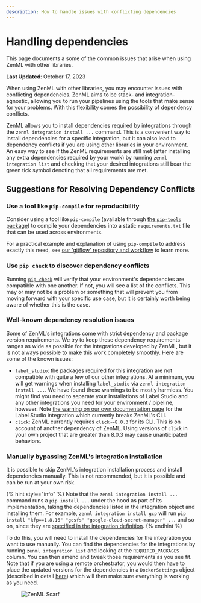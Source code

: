 ```yaml
---
description: How to handle issues with conflicting dependencies
---
```


# Handling dependencies

This page documents a some of the common issues that arise when using ZenML with other libraries.

**Last Updated**: October 17, 2023

When using ZenML with other libraries, you may encounter issues with conflicting dependencies. ZenML aims to be stack- and integration-agnostic, allowing you to run your pipelines using the tools that make sense for your problems. With this flexibility comes the possibility of dependency conflicts.

ZenML allows you to install dependencies required by integrations through the `zenml integration install ...` command. This is a convenient way to install dependencies for a specific integration, but it can also lead to dependency conflicts if you are using other libraries in your environment. An easy way to see if the ZenML requirements are still met (after installing any extra dependencies required by your work) by running `zenml integration list` and checking that your desired integrations still bear the green tick symbol denoting that all requirements are met.

## Suggestions for Resolving Dependency Conflicts

### Use a tool like `pip-compile` for reproducibility

Consider using a tool like `pip-compile` (available through [the `pip-tools` package](https://pip-tools.readthedocs.io/)) to compile your dependencies into a static `requirements.txt` file that can be used across environments.

For a practical example and explanation of using `pip-compile` to address exactly this need, see [our 'gitflow' repository and workflow](https://github.com/zenml-io/zenml-gitflow#-software-requirements-management) to learn more.

### Use `pip check` to discover dependency conflicts

Running [`pip check`](https://pip.pypa.io/en/stable/cli/pip\_check/) will verify that your environment's dependencies are compatible with one another. If not, you will see a list of the conflicts. This may or may not be a problem or something that will prevent you from moving forward with your specific use case, but it is certainly worth being aware of whether this is the case.

### Well-known dependency resolution issues

Some of ZenML's integrations come with strict dependency and package version requirements. We try to keep these dependency requirements ranges as wide as possible for the integrations developed by ZenML, but it is not always possible to make this work completely smoothly. Here are some of the known issues:

* `label_studio`: the packages required for this integration are not compatible with quite a few of our other integrations. At a minimum, you will get warnings when installing `label_studio` via `zenml integration install ...`. We have found these warnings to be mostly harmless. You might find you need to separate your installations of Label Studio and any other integrations you need for your environment / pipeline, however. Note [the warning on our own documentation page](../configure-stack-components/annotators/label-studio.md#how-to-deploy-it) for the Label Studio integration which currently breaks ZenML's CLI.
* `click`: ZenML currently requires `click~=8.0.3` for its CLI. This is on account of another dependency of ZenML. Using versions of `click` in your own project that are greater than 8.0.3 may cause unanticipated behaviors.

### Manually bypassing ZenML's integration installation

It is possible to skip ZenML's integration installation process and install dependencies manually. This is not recommended, but it is possible and can be run at your own risk.

{% hint style="info" %}
Note that the `zenml integration install ...` command runs a `pip install ...` under the hood as part of its implementation, taking the dependencies listed in the integration object and installing them. For example, `zenml integration install gcp` will run `pip install "kfp==1.8.16" "gcsfs" "google-cloud-secret-manager" ...` and so on, since they are [specified in the integration definition](https://github.com/zenml-io/zenml/blob/ec2283473e5e0c5a2f1b7868875539a83e617f8c/src/zenml/integrations/gcp/\_\_init\_\_.py#L45).
{% endhint %}

To do this, you will need to install the dependencies for the integration you want to use manually. You can find the dependencies for the integrations by running `zenml integration list` and looking at the `REQUIRED_PACKAGES` column. You can then amend and tweak those requirements as you see fit. Note that if you are using a remote orchestrator, you would then have to place the updated versions for the dependencies in a `DockerSettings` object (described in detail [here](https://docs.zenml.io/advanced-guide/pipelines/containerization#how-to-install-additional-pip-dependencies-or-apt-packages)) which will then make sure everything is working as you need.

<figure><img src="https://static.scarf.sh/a.png?x-pxid=f0b4f458-0a54-4fcd-aa95-d5ee424815bc" alt="ZenML Scarf"><figcaption></figcaption></figure>

